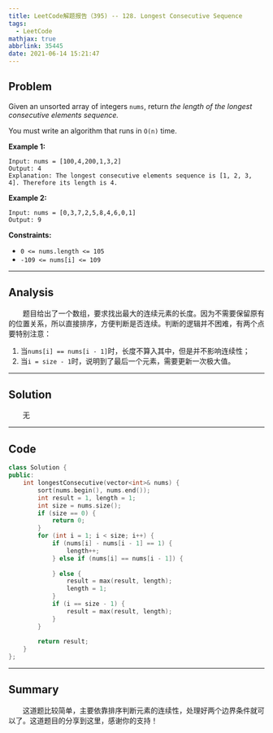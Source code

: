 ```yaml
---
title: LeetCode解题报告（395) -- 128. Longest Consecutive Sequence
tags:
  - LeetCode
mathjax: true
abbrlink: 35445
date: 2021-06-14 15:21:47
---
```


## Problem

Given an unsorted array of integers `nums`, return *the length of the longest consecutive elements sequence.*

You must write an algorithm that runs in `O(n)` time.

<!-- more -->

**Example 1:**

```
Input: nums = [100,4,200,1,3,2]
Output: 4
Explanation: The longest consecutive elements sequence is [1, 2, 3, 4]. Therefore its length is 4.
```

**Example 2:**

```
Input: nums = [0,3,7,2,5,8,4,6,0,1]
Output: 9

```



**Constraints:**

- `0 <= nums.length <= 105`
- `-109 <= nums[i] <= 109`

------

## Analysis

&emsp;&emsp;题目给出了一个数组，要求找出最大的连续元素的长度。因为不需要保留原有的位置关系，所以直接排序，方便判断是否连续。判断的逻辑并不困难，有两个点要特别注意：

1. 当`nums[i] == nums[i - 1]`时，长度不算入其中，但是并不影响连续性；
2. 当`i = size - 1`时，说明到了最后一个元素，需要更新一次极大值。

------

## Solution

&emsp;&emsp;无

------

## Code

```c++
class Solution {
public:
    int longestConsecutive(vector<int>& nums) {
        sort(nums.begin(), nums.end());
        int result = 1, length = 1;
        int size = nums.size();
        if (size == 0) {
            return 0;
        }
        for (int i = 1; i < size; i++) {
            if (nums[i] - nums[i - 1] == 1) {
                length++;
            } else if (nums[i] == nums[i - 1]) {
                
            } else {
                result = max(result, length);
                length = 1;
            }
            if (i == size - 1) {
                result = max(result, length);
            }
        }
        
        return result;
    }
};
```

------

## Summary

&emsp;&emsp;这道题比较简单，主要依靠排序判断元素的连续性，处理好两个边界条件就可以了。这道题目的分享到这里，感谢你的支持！
